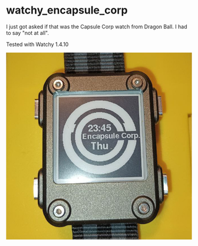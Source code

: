 # watchy_encapsule_corp

I just got asked if that was the Capsule Corp watch from Dragon Ball. I had to say "not at all". 

Tested with Watchy 1.4.10

![](watchy_encapsule_corp.jpg)
